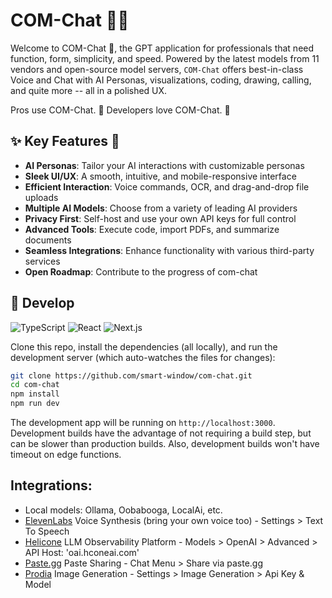 # COM-Chat 🧠✨

Welcome to COM-Chat 👋, the GPT application for professionals that need function, form,
simplicity, and speed. Powered by the latest models from 11 vendors and
open-source model servers, `COM-Chat` offers best-in-class Voice and Chat with AI Personas,
visualizations, coding, drawing, calling, and quite more -- all in a polished UX.

Pros use COM-Chat. 🚀 Developers love COM-Chat. 🤖

## ✨ Key Features 👊

- **AI Personas**: Tailor your AI interactions with customizable personas
- **Sleek UI/UX**: A smooth, intuitive, and mobile-responsive interface
- **Efficient Interaction**: Voice commands, OCR, and drag-and-drop file uploads
- **Multiple AI Models**: Choose from a variety of leading AI providers
- **Privacy First**: Self-host and use your own API keys for full control
- **Advanced Tools**: Execute code, import PDFs, and summarize documents
- **Seamless Integrations**: Enhance functionality with various third-party services
- **Open Roadmap**: Contribute to the progress of com-chat

## 🧩 Develop

![TypeScript](https://img.shields.io/badge/TypeScript-007ACC?style=&logo=typescript&logoColor=white)
![React](https://img.shields.io/badge/React-61DAFB?style=&logo=react&logoColor=black)
![Next.js](https://img.shields.io/badge/Next.js-000000?style=&logo=vercel&logoColor=white)

Clone this repo, install the dependencies (all locally), and run the development server (which auto-watches the
files for changes):

```bash
git clone https://github.com/smart-window/com-chat.git
cd com-chat
npm install
npm run dev
```

The development app will be running on `http://localhost:3000`. Development builds have the advantage of not requiring
a build step, but can be slower than production builds. Also, development builds won't have timeout on edge functions.

## Integrations:

* Local models: Ollama, Oobabooga, LocalAi, etc.
* [ElevenLabs](https://elevenlabs.io/) Voice Synthesis (bring your own voice too) - Settings > Text To Speech
* [Helicone](https://www.helicone.ai/) LLM Observability Platform - Models > OpenAI > Advanced > API Host: 'oai.hconeai.com'
* [Paste.gg](https://paste.gg/) Paste Sharing - Chat Menu > Share via paste.gg
* [Prodia](https://prodia.com/) Image Generation - Settings > Image Generation > Api Key & Model

